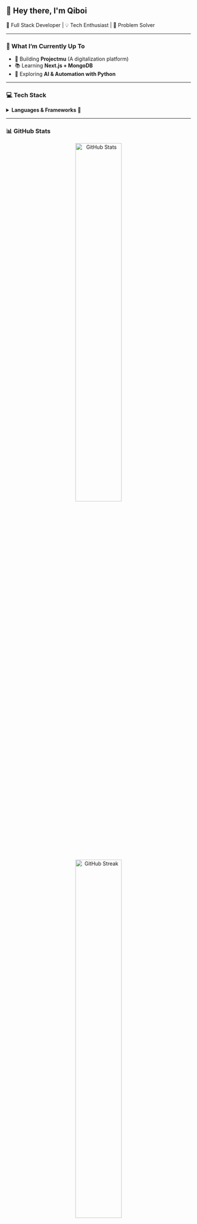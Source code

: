 ## 👋 Hey there, I'm **Qiboi**  
🚀 Full Stack Developer | 💡 Tech Enthusiast | 🎯 Problem Solver  

---

### 🚀 What I’m Currently Up To  
- 🔨 Building **Projectmu** (A digitalization platform)  
- 📚 Learning **Next.js + MongoDB**  
- 🎯 Exploring **AI & Automation with Python**

---

### **💻 Tech Stack**  
<details>
<summary><b>Languages & Frameworks</b> 🚀</summary>
<br>
<img src="https://img.shields.io/badge/HTML5-E34F26?style=for-the-badge&logo=html5&logoColor=white"/>
<img src="https://img.shields.io/badge/CSS3-1572B6?style=for-the-badge&logo=css3&logoColor=white"/>
<img src="https://img.shields.io/badge/JavaScript-F7DF1E?style=for-the-badge&logo=javascript&logoColor=black"/>
<img src="https://img.shields.io/badge/TypeScript-007ACC?style=for-the-badge&logo=typescript&logoColor=white"/>
<img src="https://img.shields.io/badge/PHP-777BB4?style=for-the-badge&logo=php&logoColor=white"/>
<img src="https://img.shields.io/badge/Python-3776AB?style=for-the-badge&logo=python&logoColor=white"/>
<img src="https://img.shields.io/badge/Next.js-000000?style=for-the-badge&logo=next.js&logoColor=white"/>
<img src="https://img.shields.io/badge/Laravel-FF2D20?style=for-the-badge&logo=laravel&logoColor=white"/>
<img src="https://img.shields.io/badge/CodeIgniter-EF4223?style=for-the-badge&logo=codeigniter&logoColor=white"/>
</details>

---

### 📊 GitHub Stats  
<div align="center">
  <img src="https://github-readme-stats.vercel.app/api?username=Qiboi&show_icons=true&theme=radical" alt="GitHub Stats" width="50%"/>
  <img src="https://github-readme-streak-stats.herokuapp.com/?user=Qiboi&theme=radical" alt="GitHub Streak" width="50%"/>
</div>

---

### 📊 Most Used Languages  
> *Stats might not reflect project contributions outside of GitHub!*  
![Top Languages](https://github-readme-stats.vercel.app/api/top-langs/?username=Qiboi&layout=compact&theme=radical)

---

### **💡 Philosophy**  
> "Any fool can write code that a computer can understand. Good programmers write code that humans can understand." — Martin Fowler

---

### 🌍 Connect With Me  
- [LinkedIn](https://linkedin.com/in/mrazhar)  
- [Email](mailto:mrazhar.work@outlook.com)  
- [Instagram](https://www.instagram.com/arifqiboi)

---

### 🔥 Fun Animation  
![Typing SVG](https://readme-typing-svg.demolab.com?font=Fira+Code&weight=500&size=24&duration=4000&pause=500&color=FF61C7&center=true&vCenter=true&width=435&lines=I'm+a+Full+Stack+Developer;Passionate+Problem+Solver;Always+Learning+New+Tech)  

---

#### **Visitor Counter**
![Visitor Badge](https://visitor-badge.laobi.icu/badge?page_id=Qiboi.Qiboi)

---

